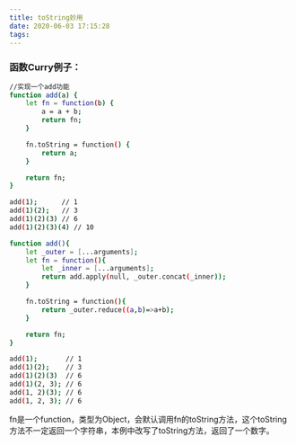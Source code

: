 ```yaml
---
title: toString妙用
date: 2020-06-03 17:15:28
tags:
---
```

### 函数Curry例子：

```bash
//实现一个add功能
function add(a) {
    let fn = function(b) {
        a = a + b;
        return fn;
    }

    fn.toString = function() {
        return a;
    }

    return fn;
}

add(1);      // 1
add(1)(2);   // 3
add(1)(2)(3) // 6
add(1)(2)(3)(4) // 10

function add(){
    let _outer = [...arguments];
    let fn = function(){
        let _inner = [...arguments];
        return add.apply(null, _outer.concat(_inner));
    }

    fn.toString = function(){
        return _outer.reduce((a,b)=>a+b);
    }

    return fn;
}

add(1); 	  // 1
add(1)(2);    // 3
add(1)(2)(3)  // 6
add(1)(2, 3); // 6
add(1, 2)(3); // 6
add(1, 2, 3); // 6
```

fn是一个function，类型为Object，会默认调用fn的toString方法，这个toString方法不一定返回一个字符串，本例中改写了toString方法，返回了一个数字。